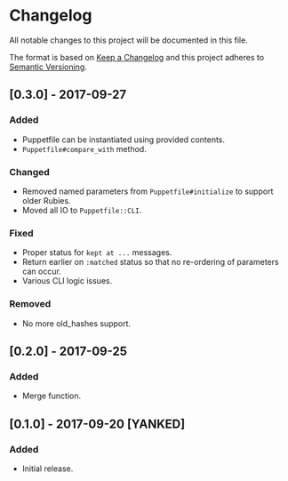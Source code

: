 # Changelog
All notable changes to this project will be documented in this file.

The format is based on [Keep a Changelog](http://keepachangelog.com/)
and this project adheres to [Semantic Versioning](http://semver.org/).

## [0.3.0] - 2017-09-27
### Added
- Puppetfile can be instantiated using provided contents.
- `Puppetfile#compare_with` method.

### Changed
- Removed named parameters from `Puppetfile#initialize` to support older Rubies.
- Moved all IO to `Puppetfile::CLI`.

### Fixed
- Proper status for `kept at ...` messages.
- Return earlier on `:matched` status so that no re-ordering of parameters can occur.
- Various CLI logic issues.

### Removed
- No more old_hashes support.

## [0.2.0] - 2017-09-25
### Added
- Merge function.

## [0.1.0] - 2017-09-20 [YANKED]
### Added
- Initial release.
